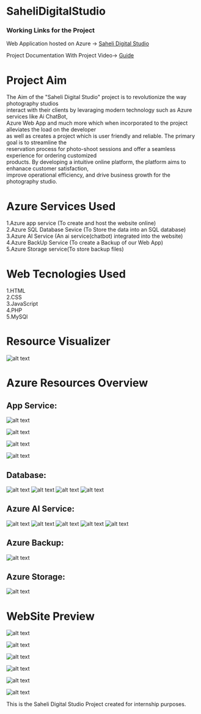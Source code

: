 # SaheliDigitalStudio

### Working Links for the Project

Web Application hosted on Azure -> [Saheli Digital Studio](https://sahelidisitalstudio.azurewebsites.net/)


Project Documentation With Project Video-> [Guide](https://drive.google.com/drive/folders/1qejoXr2uFto9ytSFhtZuB0Bbe-Y-tGp_?usp=sharing)

# Project Aim

The Aim of the "Saheli Digital Studio" project is to revolutionize the way photography studios<br>
interact with their clients by levaraging modern technology such as Azure services like Ai ChatBot,<br>
Azure Web App and much more which when incorporated to the project alleviates the load on the developer<br>
as well as creates a project which is user friendly and reliable. The primary goal is to streamline the <br>
reservation process for photo-shoot sessions and offer a seamless experience for ordering customized<br>
products. By developing a intuitive online platform, the platform aims to enhanace customer satisfaction,<br>
improve operational efficiency, and drive business growth for the photography studio.<br>

# Azure Services Used

1.Azure app service (To create and host the website online)<br>
2.Azure SQL Database Sevice (To Store the data into an SQL database)<br>
3.Azure AI Service (An ai service(chatbot) integrated into the website)<br>
4.Azure BackUp Service (To create a Backup of our Web App)<br>
5.Azure Storage service(To store backup files)<br>

# Web Tecnologies Used

1.HTML<br>
2.CSS<br>
3.JavaScript<br>
4.PHP<br>
5.MySQl<br>

# Resource Visualizer

![alt text](SaheliDigital_group.jpg)

# Azure Resources Overview

## App Service:
![alt text](webapp1.png)

![alt text](webapp2.png)

![alt text](App_Service1.png)

![alt text](App-Service2.png)

## Database:
![alt text](Database1.png)
![alt text](Databse2.png)
![alt text](DataBase.png)
![alt text](Database3.png)

## Azure AI Service:
![alt text](chatbotLanguage.png)
![alt text](Ai_Service.png)
![alt text](chatbot2.png)
![alt text](Chatbot3.png)
![alt text](Resources.png)

## Azure Backup:
![alt text](<azure backup-1.jpg>)

## Azure Storage:
![alt text](<azure storage.jpg>)

# WebSite Preview

![alt text](img1.png)

![alt text](img2.png)

![alt text](img3.png)

![alt text](img4.png)

![alt text](img5.png)

![alt text](img6.png)











This is the Saheli Digital Studio Project created for internship purposes.<br>


